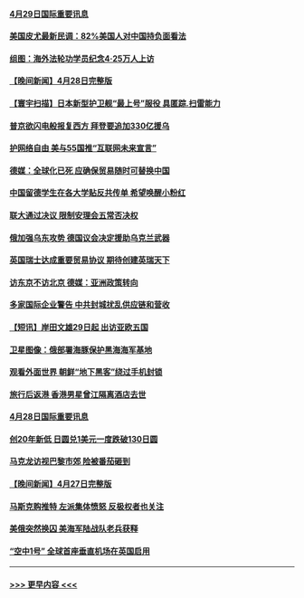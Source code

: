 #### [4月29日国际重要讯息](../pages/prog202/a103413274.md?t=04291751) 
#### [美国皮尤最新民调：82%美国人对中国持负面看法](../pages/prog202/a103413248.md?t=04291751) 
#### [组图：海外法轮功学员纪念4‧25万人上访](../pages/prog202/a103413180.md?t=04291751) 
#### [【晚间新闻】4月28日完整版](../pages/prog202/a103413038.md?t=04291751) 
#### [【寰宇扫描】日本新型护卫舰“最上号”服役 具匿踪.扫雷能力](../pages/prog202/a103412814.md?t=04291751) 
#### [普京欲闪电般报复西方 拜登要追加330亿援乌](../pages/prog202/a103412877.md?t=04291751) 
#### [护网络自由 美与55国推“互联网未来宣言”](../pages/prog202/a103412841.md?t=04291751) 
#### [德媒：全球化已死 应确保贸易随时可替换中国](../pages/prog202/a103412798.md?t=04291751) 
#### [中国留德学生在各大学贴反共传单 希望唤醒小粉红](../pages/prog202/a103412796.md?t=04291751) 
#### [联大通过决议 限制安理会五常否决权](../pages/prog202/a103412649.md?t=04291751) 
#### [俄加强乌东攻势 德国议会决定援助乌克兰武器](../pages/prog202/a103412626.md?t=04291751) 
#### [英国瑞士达成重要贸易协议 期待创建英瑞天下](../pages/prog202/a103412677.md?t=04291751) 
#### [访东京不访北京  德媒：亚洲政策转向](../pages/prog202/a103412515.md?t=04291751) 
#### [多家国际企业警告 中共封城扰乱供应链和营收](../pages/prog202/a103412512.md?t=04291751) 
#### [【短讯】岸田文雄29日起 出访亚欧五国](../pages/prog202/a103412574.md?t=04291751) 
#### [卫星图像：俄部署海豚保护黑海海军基地](../pages/prog202/a103412424.md?t=04291751) 
#### [观看外面世界 朝鲜“地下黑客”绕过手机封锁](../pages/prog202/a103412416.md?t=04291751) 
#### [旅行后返港 香港男星曾江隔离酒店去世](../pages/prog202/a103412404.md?t=04291751) 
#### [4月28日国际重要讯息](../pages/prog202/a103412316.md?t=04291751) 
#### [创20年新低 日圆兑1美元一度跌破130日圆](../pages/prog202/a103412263.md?t=04291751) 
#### [马克龙访视巴黎市郊 险被番茄砸到](../pages/prog202/a103412180.md?t=04291751) 
#### [【晚间新闻】4月27日完整版](../pages/prog202/a103412077.md?t=04291751) 
#### [马斯克购推特 左派集体愤怒 反极权者也关注](../pages/prog202/a103412005.md?t=04291751) 
#### [美俄突然换囚 美海军陆战队老兵获释](../pages/prog202/a103411892.md?t=04291751) 
#### [“空中1号” 全球首座垂直机场在英国启用](../pages/prog202/a103411894.md?t=04291751) 

----
#### [ >>> 更早内容 <<< ](../indexes/prog202-earlier.md)
